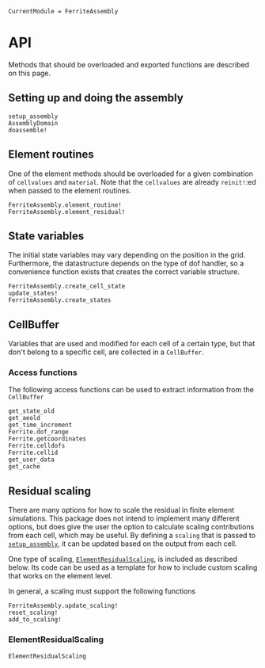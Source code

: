 ```@meta
CurrentModule = FerriteAssembly
```

# API
Methods that should be overloaded and exported functions are described on this page.

## Setting up and doing the assembly
```@docs
setup_assembly
AssemblyDomain
doassemble!
```

## Element routines
One of the element methods should be overloaded for a given combination of `cellvalues`
and `material`. 
Note that the `cellvalues` are already `reinit!`:ed when passed to the element routines. 
```@docs
FerriteAssembly.element_routine!
FerriteAssembly.element_residual!
```

## State variables
The initial state variables may vary depending on the position in the grid.
Furthermore, the datastructure depends on the type of dof handler, so
a convenience function exists that creates the correct variable structure. 
```@docs
FerriteAssembly.create_cell_state
update_states!
FerriteAssembly.create_states
```

## CellBuffer
Variables that are used and modified for each cell of a certain type, 
but that don't belong to a specific cell, are collected in a `CellBuffer`.

### Access functions
The following access functions can be used to extract information from the 
`CellBuffer`
```@docs
get_state_old
get_aeold
get_time_increment
Ferrite.dof_range
Ferrite.getcoordinates
Ferrite.celldofs
Ferrite.cellid
get_user_data
get_cache
```

## Residual scaling
There are many options for how to scale the residual in finite element simulations.
This package does not intend to implement many different options, but does give the 
user the option to calculate scaling contributions from each cell, which may be useful.
By defining a `scaling` that is passed to [`setup_assembly`](@ref), it can be updated 
based on the output from each cell. 

One type of scaling, [`ElementResidualScaling`](@ref), is included as described below.
Its code can be used as a template for how to include custom scaling that works on 
the element level.

In general, a scaling must support the following functions
```@docs
FerriteAssembly.update_scaling!
reset_scaling!
add_to_scaling!
```

### ElementResidualScaling
```@docs
ElementResidualScaling
```
